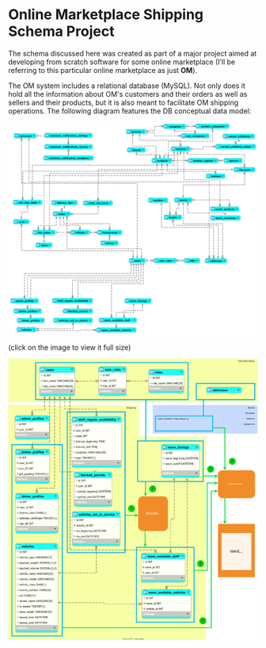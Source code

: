 # Online Marketplace Shipping Schema Project
The schema discussed here was created as part of a major project aimed at developing from scratch software for some online marketplace (I’ll be referring to this particular online marketplace as just **OM**). 

The OM system includes a relational database (MySQL). Not only does it hold all the information about OM's customers and their orders as well as sellers and their products, but it is also meant to facilitate OM shipping operations. The following diagram features the DB conceptual data model:

![ ](https://github.com/AndreiMaikov/MVM_Shipping--SQL/blob/main/images/OM_Full_condensed.png)

(click on the image to view it full size)

![ ](https://github.com/AndreiMaikov/MVM_Shipping--SQL/blob/main/images/OM_Shipping.svg)
